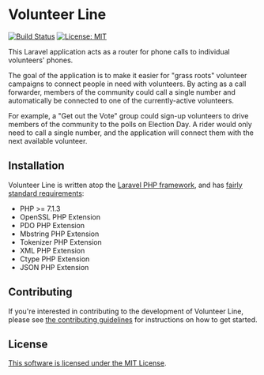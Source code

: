 # Volunteer Line

[![Build Status](https://travis-ci.com/stevegrunwell/volunteer-line.svg?branch=master)](https://travis-ci.com/stevegrunwell/volunteer-line)
[![License: MIT](https://img.shields.io/github/license/stevegrunwell/volunteer-line.svg)](https://github.com/stevegrunwell/volunteer-line/blob/master/LICENSE.md)


This Laravel application acts as a router for phone calls to individual volunteers' phones.

The goal of the application is to make it easier for "grass roots" volunteer campaigns to connect people in need with volunteers. By acting as a call forwarder, members of the community could call a single number and automatically be connected to one of the currently-active volunteers.

For example, a "Get out the Vote" group could sign-up volunteers to drive members of the community to the polls on Election Day. A rider would only need to call a single number, and the application will connect them with the next available volunteer.

## Installation

Volunteer Line is written atop the [Laravel PHP framework](https://laravel.com), and has [fairly standard requirements](https://laravel.com/docs/5.7/installation#installation):

* PHP >= 7.1.3
* OpenSSL PHP Extension
* PDO PHP Extension
* Mbstring PHP Extension
* Tokenizer PHP Extension
* XML PHP Extension
* Ctype PHP Extension
* JSON PHP Extension


## Contributing

If you're interested in contributing to the development of Volunteer Line, please see [the contributing guidelines](CONTRIBUTING.md) for instructions on how to get started.

## License

[This software is licensed under the MIT License](LICENSE.md).

